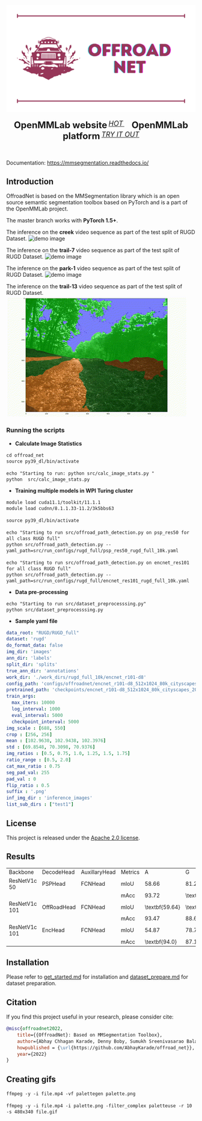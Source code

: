 <div align="center">
  <img src="resources/offroadnet_logo.png" width="600"/>
  <div>&nbsp;</div>
  <div align="center">
    <b><font size="5">OpenMMLab website</font></b>
    <sup>
      <a href="https://openmmlab.com">
        <i><font size="4">HOT</font></i>
      </a>
    </sup>
    &nbsp;&nbsp;&nbsp;&nbsp;
    <b><font size="5">OpenMMLab platform</font></b>
    <sup>
      <a href="https://platform.openmmlab.com">
        <i><font size="4">TRY IT OUT</font></i>
      </a>
    </sup>
  </div>
  <div>&nbsp;</div>
</div>
<br />

[comment]: <> ([![PyPI - Python Version]&#40;https://img.shields.io/pypi/pyversions/mmsegmentation&#41;]&#40;https://pypi.org/project/mmsegmentation/&#41;)

[comment]: <> ([![PyPI]&#40;https://img.shields.io/pypi/v/mmsegmentation&#41;]&#40;https://pypi.org/project/mmsegmentation&#41;)

[comment]: <> ([![docs]&#40;https://img.shields.io/badge/docs-latest-blue&#41;]&#40;https://mmsegmentation.readthedocs.io/en/latest/&#41;)

[comment]: <> ([![badge]&#40;https://github.com/open-mmlab/mmsegmentation/workflows/build/badge.svg&#41;]&#40;https://github.com/open-mmlab/mmsegmentation/actions&#41;)

[comment]: <> ([![codecov]&#40;https://codecov.io/gh/open-mmlab/mmsegmentation/branch/master/graph/badge.svg&#41;]&#40;https://codecov.io/gh/open-mmlab/mmsegmentation&#41;)

[comment]: <> ([![license]&#40;https://img.shields.io/github/license/open-mmlab/mmsegmentation.svg&#41;]&#40;https://github.com/open-mmlab/mmsegmentation/blob/master/LICENSE&#41;)

[comment]: <> ([![issue resolution]&#40;https://isitmaintained.com/badge/resolution/open-mmlab/mmsegmentation.svg&#41;]&#40;https://github.com/open-mmlab/mmsegmentation/issues&#41;)

[comment]: <> ([![open issues]&#40;https://isitmaintained.com/badge/open/open-mmlab/mmsegmentation.svg&#41;]&#40;https://github.com/open-mmlab/mmsegmentation/issues&#41;)

Documentation: https://mmsegmentation.readthedocs.io/

[comment]: <> (English | [简体中文]&#40;README_zh-CN.md&#41;)

## Introduction

OffroadNet is based on the MMSegmentation library which is an open source semantic segmentation toolbox based on PyTorch and is a part of the OpenMMLab project.

The master branch works with **PyTorch 1.5+**.

The inference on the **creek** video sequence as part of the test split of RUGD Dataset.
![demo image](resources/inference_gifs/creek.gif)

The inference on the **trail-7** video sequence as part of the test split of RUGD Dataset.
![demo image](resources/inference_gifs/trail_7.gif)

The inference on the **park-1** video sequence as part of the test split of RUGD Dataset.
![demo image](resources/inference_gifs/park_1.gif)

The inference on the **trail-13** video sequence as part of the test split of RUGD Dataset.
![demo image](resources/inference_gifs/trail_13.gif)

### Running the scripts

- **Calculate Image Statistics**

```shell
cd offroad_net
source py39_dl/bin/activate

echo "Starting to run: python src/calc_image_stats.py "
python  src/calc_image_stats.py
```

- **Training multiple models in WPI Turing cluster**

```shell
module load cuda11.1/toolkit/11.1.1
module load cudnn/8.1.1.33-11.2/3k5bbs63

source py39_dl/bin/activate

echo "Starting to run src/offroad_path_detection.py on psp_res50 for all class RUGD full"
python src/offroad_path_detection.py --yaml_path=src/run_configs/rugd_full/psp_res50_rugd_full_10k.yaml

echo "Starting to run src/offroad_path_detection.py on encnet_res101 for all class RUGD full"
python src/offroad_path_detection.py --yaml_path=src/run_configs/rugd_full/encnet_res101_rugd_full_10k.yaml
```
- **Data pre-processing**

```shell
echo "Starting to run src/dataset_preprocesssing.py"
python src/dataset_preprocesssing.py
```
- **Sample yaml file**

```yaml
data_root: "RUGD/RUGD_full"
dataset: 'rugd'
do_format_data: false
img_dir: 'images'
ann_dir: 'labels'
split_dir: 'splits'
true_ann_dir: 'annotations'
work_dir: './work_dirs/rugd_full_10k/encnet_r101-d8'
config_path: 'configs/offroadnet/encnet_r101-d8_512x1024_80k_cityscapes.py'
pretrained_path: 'checkpoints/encnet_r101-d8_512x1024_80k_cityscapes_20200622_003555-1de64bec.pth'
train_args:
  max_iters: 10000
  log_interval: 1000
  eval_interval: 5000
  checkpoint_interval: 5000
img_scale : [688, 550]
crop : [256, 256]
mean : [102.9630, 102.9438, 102.3976]
std : [69.8548, 70.3098, 70.9376]
img_ratios : [0.5, 0.75, 1.0, 1.25, 1.5, 1.75]
ratio_range : [0.5, 2.0]
cat_max_ratio : 0.75
seg_pad_val: 255
pad_val : 0
flip_ratio : 0.5
suffix : '.png'
inf_img_dir : 'inference_images'
list_sub_dirs : ["test1"]

```

## License

This project is released under the [Apache 2.0 license](LICENSE).

## Results

<table>
    <tr>
        <td>Backbone</td>
        <td>DecodeHead</td>
        <td>AuxillaryHead</td>
        <td>Metrics</td>
        <td>A</td>
        <td>G</td>
        <td>R</td>
        <td>C</td>
        <td>O</td>
        <td>OG</td>
    </tr>
    <tr>
        <td>ResNetV1c 50</td>
        <td>PSPHead</td>
        <td>FCNHead</td>
        <td>mIoU</td>
        <td>58.66</td>
        <td>81.24</td>
        <td>67.43</td>
        <td>39.78</td>
        <td>37.14</td>
        <td>80.73</td>
    </tr>
    <tr>
        <td></td>
        <td></td>
        <td></td>
        <td>mAcc</td>
        <td>93.72</td>
        <td>\textbf{90.31}</td>
        <td>\textbf{96.42}</td>
        <td>41.22</td>
        <td>43.24</td>
        <td>87.04</td>
    </tr>
    <tr>
        <td>ResNetV1c 101</td>
        <td>OffRoadHead</td>
        <td>FCNHead</td>
        <td>mIoU</td>
        <td>\textbf{59.64}</td>
        <td>\textbf{92.37}</td>
        <td>\textbf{85.24}</td>
        <td>\textbf{43.99}</td>
        <td>\textbf{42.85}</td>
        <td>\textbf{82.18}</td>
    </tr>
    <tr>
        <td></td>
        <td></td>
        <td></td>
        <td>mAcc</td>
        <td>93.47</td>
        <td>88.66</td>
        <td>94.45</td>
        <td>\textbf{63.73}</td>
        <td>\textbf{48.87}</td>
        <td>88.73</td>
    </tr>
    <tr>
        <td>ResNetV1c 101</td>
        <td>EncHead</td>
        <td>FCNHead</td>
        <td>mIoU</td>
        <td>54.87</td>
        <td>78.78</td>
        <td>79.3</td>
        <td>34.39</td>
        <td>40.52</td>
        <td>80.09</td>
    </tr>
    <tr>
        <td></td>
        <td></td>
        <td></td>
        <td>mAcc</td>
        <td>\textbf{94.0}</td>
        <td>87.18</td>
        <td>93.58</td>
        <td>40.51</td>
        <td>48.78</td>
        <td>\textbf{90.18}</td>
    </tr>
</table>

## Installation

Please refer to [get_started.md](docs/en/get_started.md#installation) for installation and [dataset_prepare.md](docs/en/dataset_prepare.md#prepare-datasets) for dataset preparation.


## Citation

If you find this project useful in your research, please consider cite:

```bibtex
@misc{offroadnet2022,
    title={{OffroadNet}: Based on MMSegmentation Toolbox},
    author={Abhay Chhagan Karade, Denny Boby, Sumukh Sreenivasarao Balakrishna, Shreedhar Kodate},
    howpublished = {\url{https://github.com/AbhayKarade/offroad_net}},
    year={2022}
}
```


## Creating gifs
```shell
ffmpeg -y -i file.mp4 -vf palettegen palette.png

ffmpeg -y -i file.mp4 -i palette.png -filter_complex paletteuse -r 10 -s 480x340 file.gif
```

